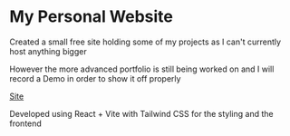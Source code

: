 # My Personal Website

Created a small free site holding some of my projects as I can't currently host anything bigger

However the more advanced portfolio is still being worked on and I will record a Demo in order to show it off properly

[Site](https://github.com/RandomMexican/PortfolioSite)

Developed using React + Vite with Tailwind CSS for the styling and the frontend

